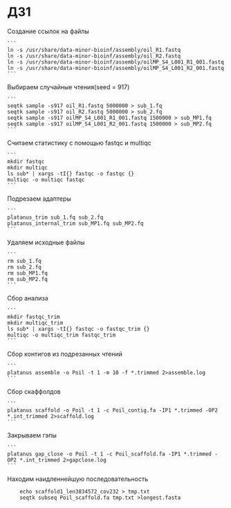 # ДЗ1
Создание ссылок на файлы

    ```
    ln -s /usr/share/data-minor-bioinf/assembly/oil_R1.fastq
    ln -s /usr/share/data-minor-bioinf/assembly/oil_R2.fastq
    ln -s /usr/share/data-minor-bioinf/assembly/oilMP_S4_L001_R1_001.fastq
    ln -s /usr/share/data-minor-bioinf/assembly/oilMP_S4_L001_R2_001.fastq
    ```
    
Выбираем случайные чтения(seed = 917)

    ```
    seqtk sample -s917 oil_R1.fastq 5000000 > sub_1.fq
    seqtk sample -s917 oil_R2.fastq 5000000 > sub_2.fq
    seqtk sample -s917 oilMP_S4_L001_R1_001.fastq 1500000 > sub_MP1.fq
    seqtk sample -s917 oilMP_S4_L001_R2_001.fastq 1500000 > sub_MP2.fq
    ```    
    
Считаем статистику с помощью fastqc и multiqc

    ```
    mkdir fastqc
    mkdir multiqc
    ls sub* | xargs -tI{} fastqc -o fastqc {}
    multiqc -o multiqc fastqc
    ```
    
Подрезаем адаптеры

    ```
    platanus_trim sub_1.fq sub_2.fq
    platanus_internal_trim sub_MP1.fq sub_MP2.fq
    ```
    
Удаляем исходные файлы

    ```
    rm sub_1.fq
    rm sub_2.fq
    rm sub_MP1.fq
    rm sub_MP2.fq
    ``` 
    
Сбор анализа

    ```
    mkdir fastqc_trim
    mkdir multiqc_trim
    ls sub* | xargs -tI{} fastqc -o fastqc_trim {}
    multiqc -o multiqc_trim fastqc_trim
    ``` 
    
Сбор контигов из подрезанных чтений

    ```
    platanus assemble -o Poil -t 1 -m 10 -f *.trimmed 2>assemble.log
    ``` 
    
Сбор скаффолдов

    ```
    platanus scaffold -o Poil -t 1 -c Poil_contig.fa -IP1 *.trimmed -OP2 *.int_trimmed 2>scaffold.log
    ``` 
    
Закрываем гэпы

    ```
    platanus gap_close -o Poil -t 1 -c Poil_scaffold.fa -IP1 *.trimmed -OP2 *.int_trimmed 2>gapclose.log
    ``` 
    
Находим наидленнейшую последовательность

```
    echo scaffold1_len3834572_cov232 > tmp.txt
    seqtk subseq Poil_scaffold.fa tmp.txt >longest.fasta
```


